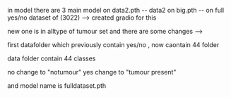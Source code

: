 
in model there are 3 main model
on data2.pth -- data2
on big.pth  -- on full yes/no dataset of (3022) --> created gradio for this


new one is in alltype of tumour set and there are some changes -->

first datafolder which previously contain yes/no , now caontain 44 folder 

data folder contain 44 classes 

no change to "notumour"
yes change to "tumour present"

and model name is fulldataset.pth


